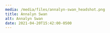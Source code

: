 ```yaml
---
media: /media/files/annalyn-swan_headshot.png
title: Annalyn Swan
alt: Annalyn Swan
date: 2021-04-20T15:42:00-0500
---
```

